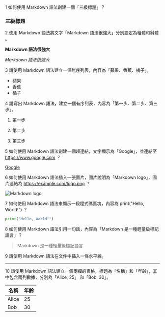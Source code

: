 1 如何使用 Markdown 語法創建一個「三級標題」？
### 三級標題 ###

2 使用 Markdown 語法將文字「Markdown 語法很強大」分別設定為粗體和斜體 。

**Markdown 語法很強大**

*Markdown 語法很強大*

3 請使用 Markdown 語法建立一個無序列表，內容為「蘋果、香蕉、橘子」。

- 蘋果
- 香蕉
- 橘子

4 請寫出 Markdown 語法，建立一個有序列表，內容為「第一步、第二步、第三步」。

1. 第一步

2. 第二步

3. 第三步


5 如何使用 Markdown 語法創建一個超連結，文字顯示為「Google」，並連結至 https://www.google.com ？

[Google](http://google.com)


6 如何使用 Markdown 語法插入一張圖片，圖片說明為「Markdown logo」，圖片連結為 https://example.com/logo.png ？


![Markdown logo](https://example.com/logo.png)


7 如何使用 Markdown 語法來顯示一段程式碼區塊，內容為 print("Hello, World!") ？

```python
print("Hello, World!")

```

8 如何使用 Markdown 語法引用一句話，內容為「Markdown 是一種輕量級標記語言」？

>Markdown 是一種輕量級標記語言

9 請使用 Markdown 語法在文件中插入一條水平線。

---

10 請使用 Markdown 語法建立一個兩欄的表格，標題為「名稱」和「年齡」，其中包含兩列數據，分別為「Alice, 25」 和「Bob, 30」。

| 名稱 | 年齡 |
| ---  | --- | 
| Alice| 25  |
| Bob  | 30  | 